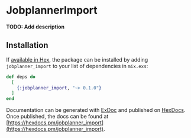 # JobplannerImport

**TODO: Add description**

## Installation

If [available in Hex](https://hex.pm/docs/publish), the package can be installed
by adding `jobplanner_import` to your list of dependencies in `mix.exs`:

```elixir
def deps do
  [
    {:jobplanner_import, "~> 0.1.0"}
  ]
end
```

Documentation can be generated with [ExDoc](https://github.com/elixir-lang/ex_doc)
and published on [HexDocs](https://hexdocs.pm). Once published, the docs can
be found at [https://hexdocs.pm/jobplanner_import](https://hexdocs.pm/jobplanner_import).

